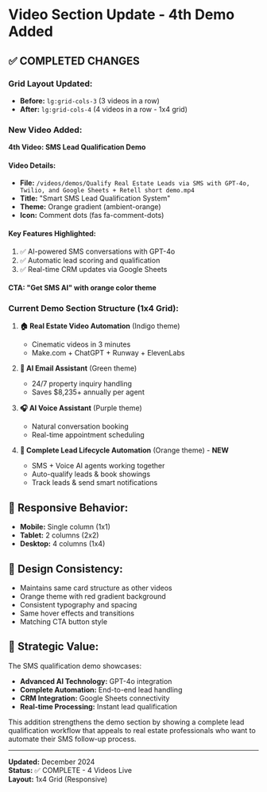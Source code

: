 # Video Section Update - 4th Demo Added

## ✅ **COMPLETED CHANGES**

### **Grid Layout Updated:**
- **Before:** `lg:grid-cols-3` (3 videos in a row)
- **After:** `lg:grid-cols-4` (4 videos in a row - 1x4 grid)

### **New Video Added:**
**4th Video: SMS Lead Qualification Demo**

#### **Video Details:**
- **File:** `/videos/demos/Qualify Real Estate Leads via SMS with GPT-4o, Twilio, and Google Sheets + Retell short demo.mp4`
- **Title:** "Smart SMS Lead Qualification System"
- **Theme:** Orange gradient (ambient-orange)
- **Icon:** Comment dots (fas fa-comment-dots)

#### **Key Features Highlighted:**
1. ✅ AI-powered SMS conversations with GPT-4o
2. ✅ Automatic lead scoring and qualification  
3. ✅ Real-time CRM updates via Google Sheets

#### **CTA:** "Get SMS AI" with orange color theme

### **Current Demo Section Structure (1x4 Grid):**

1. **🏠 Real Estate Video Automation** (Indigo theme)
   - Cinematic videos in 3 minutes
   - Make.com + ChatGPT + Runway + ElevenLabs

2. **📧 AI Email Assistant** (Green theme)
   - 24/7 property inquiry handling
   - Saves $8,235+ annually per agent

3. **🎧 AI Voice Assistant** (Purple theme)
   - Natural conversation booking
   - Real-time appointment scheduling

4. **🔄 Complete Lead Lifecycle Automation** (Orange theme) - **NEW**
   - SMS + Voice AI agents working together
   - Auto-qualify leads & book showings
   - Track leads & send smart notifications

## 📱 **Responsive Behavior:**
- **Mobile:** Single column (1x1)
- **Tablet:** 2 columns (2x2)  
- **Desktop:** 4 columns (1x4)

## 🎨 **Design Consistency:**
- Maintains same card structure as other videos
- Orange theme with red gradient background
- Consistent typography and spacing
- Same hover effects and transitions
- Matching CTA button style

## 🎯 **Strategic Value:**
The SMS qualification demo showcases:
- **Advanced AI Technology:** GPT-4o integration
- **Complete Automation:** End-to-end lead handling
- **CRM Integration:** Google Sheets connectivity
- **Real-time Processing:** Instant lead qualification

This addition strengthens the demo section by showing a complete lead qualification workflow that appeals to real estate professionals who want to automate their SMS follow-up process.

---

**Updated:** December 2024  
**Status:** ✅ COMPLETE - 4 Videos Live  
**Layout:** 1x4 Grid (Responsive)
